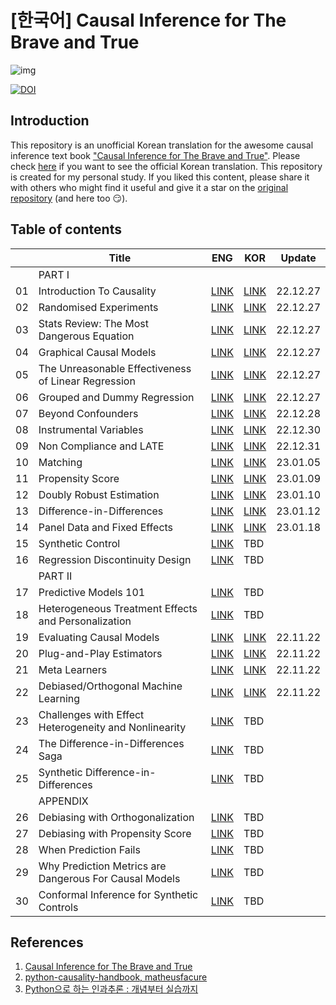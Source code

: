 # [한국어] Causal Inference for The Brave and True

![img](./causal-inference-for-the-brave-and-true/data/img/brave-and-true.png)

[![DOI](https://zenodo.org/badge/255903310.svg)](https://zenodo.org/badge/latestdoi/255903310)


## Introduction
This repository is an unofficial Korean translation for the awesome causal inference text book ["Causal Inference for The Brave and True"](https://matheusfacure.github.io/python-causality-handbook/landing-page.html). Please check [here](https://github.com/TeamCausality/Causal-Inference-with-Python) if you want to see the official Korean translation. This repository is created for my personal study. If you liked this content, please share it with others who might find it useful and give it a star on the [original repository](https://github.com/matheusfacure/python-causality-handbook) (and here too 😏).


## Table of contents
||Title|ENG|KOR|Update|
|---|---|---|---|---|
||PART I||||
|01|Introduction To Causality|[LINK](https://nbviewer.org/github/phykn/python-causality-handbook/blob/master/causal-inference-for-the-brave-and-true/01-Introduction-To-Causality.ipynb)|[LINK](https://nbviewer.org/github/phykn/python-causality-handbook/blob/master/causal-inference-for-the-brave-and-true/KOR-01-Introduction-To-Causality.ipynb)|22.12.27|
|02|Randomised Experiments|[LINK](https://nbviewer.org/github/phykn/python-causality-handbook/blob/master/causal-inference-for-the-brave-and-true/02-Randomised-Experiments.ipynb)|[LINK](https://nbviewer.org/github/phykn/python-causality-handbook/blob/master/causal-inference-for-the-brave-and-true/KOR-02-Randomised-Experiments.ipynb)|22.12.27|
|03|Stats Review: The Most Dangerous Equation|[LINK](https://nbviewer.org/github/phykn/python-causality-handbook/blob/master/causal-inference-for-the-brave-and-true/03-Stats-Review-The-Most-Dangerous-Equation.ipynb)|[LINK](https://nbviewer.org/github/phykn/python-causality-handbook/blob/master/causal-inference-for-the-brave-and-true/KOR-03-Stats-Review-The-Most-Dangerous-Equation.ipynb)|22.12.27|
|04|Graphical Causal Models|[LINK](https://nbviewer.org/github/phykn/python-causality-handbook/blob/master/causal-inference-for-the-brave-and-true/04-Graphical-Causal-Models.ipynb)|[LINK](https://nbviewer.org/github/phykn/python-causality-handbook/blob/master/causal-inference-for-the-brave-and-true/KOR-04-Graphical-Causal-Models.ipynb)|22.12.27|
|05|The Unreasonable Effectiveness of Linear Regression|[LINK](https://nbviewer.org/github/phykn/python-causality-handbook/blob/master/causal-inference-for-the-brave-and-true/05-The-Unreasonable-Effectiveness-of-Linear-Regression.ipynb)|[LINK](https://nbviewer.org/github/phykn/python-causality-handbook/blob/master/causal-inference-for-the-brave-and-true/KOR-05-The-Unreasonable-Effectiveness-of-Linear-Regression.ipynb)|22.12.27|
|06|Grouped and Dummy Regression|[LINK](https://nbviewer.org/github/phykn/python-causality-handbook/blob/master/causal-inference-for-the-brave-and-true/06-Grouped-and-Dummy-Regression.ipynb)|[LINK](https://nbviewer.org/github/phykn/python-causality-handbook/blob/master/causal-inference-for-the-brave-and-true/KOR-06-Grouped-and-Dummy-Regression.ipynb)|22.12.27|
|07|Beyond Confounders|[LINK](https://nbviewer.org/github/phykn/python-causality-handbook/blob/master/causal-inference-for-the-brave-and-true/07-Beyond-Confounders.ipynb)|[LINK](https://nbviewer.org/github/phykn/python-causality-handbook/blob/master/causal-inference-for-the-brave-and-true/KOR-07-Beyond-Confounders.ipynb)|22.12.28|
|08|Instrumental Variables|[LINK](https://nbviewer.org/github/phykn/python-causality-handbook/blob/master/causal-inference-for-the-brave-and-true/08-Instrumental-Variables.ipynb)|[LINK](https://nbviewer.org/github/phykn/python-causality-handbook/blob/master/causal-inference-for-the-brave-and-true/KOR-08-Instrumental-Variables.ipynb)|22.12.30|
|09|Non Compliance and LATE|[LINK](https://nbviewer.org/github/phykn/python-causality-handbook/blob/master/causal-inference-for-the-brave-and-true/09-Non-Compliance-and-LATE.ipynb)|[LINK](https://nbviewer.org/github/phykn/python-causality-handbook/blob/master/causal-inference-for-the-brave-and-true/KOR-09-Non-Compliance-and-LATE.ipynb)|22.12.31|
|10|Matching|[LINK](https://nbviewer.org/github/phykn/python-causality-handbook/blob/master/causal-inference-for-the-brave-and-true/10-Matching.ipynb)|[LINK](https://nbviewer.org/github/phykn/python-causality-handbook/blob/master/causal-inference-for-the-brave-and-true/KOR-10-Matching.ipynb)|23.01.05|
|11|Propensity Score|[LINK](https://nbviewer.org/github/phykn/python-causality-handbook/blob/master/causal-inference-for-the-brave-and-true/11-Propensity-Score.ipynb)|[LINK](https://nbviewer.org/github/phykn/python-causality-handbook/blob/master/causal-inference-for-the-brave-and-true/KOR-11-Propensity-Score.ipynb)|23.01.09|
|12|Doubly Robust Estimation|[LINK](https://nbviewer.org/github/phykn/python-causality-handbook/blob/master/causal-inference-for-the-brave-and-true/12-Doubly-Robust-Estimation.ipynb)|[LINK](https://nbviewer.org/github/phykn/python-causality-handbook/blob/master/causal-inference-for-the-brave-and-true/KOR-12-Doubly-Robust-Estimation.ipynb)|23.01.10|
|13|Difference-in-Differences|[LINK](https://nbviewer.org/github/phykn/python-causality-handbook/blob/master/causal-inference-for-the-brave-and-true/13-Difference-in-Differences.ipynb)|[LINK](https://nbviewer.org/github/phykn/python-causality-handbook/blob/master/causal-inference-for-the-brave-and-true/KOR-13-Difference-in-Differences.ipynb)|23.01.12|
|14|Panel Data and Fixed Effects|[LINK](https://nbviewer.org/github/phykn/python-causality-handbook/blob/master/causal-inference-for-the-brave-and-true/14-Panel-Data-and-Fixed-Effects.ipynb)|[LINK](https://nbviewer.org/github/phykn/python-causality-handbook/blob/master/causal-inference-for-the-brave-and-true/KOR-14-Panel-Data-and-Fixed-Effects.ipynb)|23.01.18|
|15|Synthetic Control|[LINK](https://nbviewer.org/github/phykn/python-causality-handbook/blob/master/causal-inference-for-the-brave-and-true/15-Synthetic-Control.ipynb)|TBD|
|16|Regression Discontinuity Design|[LINK](https://nbviewer.org/github/phykn/python-causality-handbook/blob/master/causal-inference-for-the-brave-and-true/16-Regression-Discontinuity-Design.ipynb)|TBD|
||PART II||||
|17|Predictive Models 101|[LINK](https://nbviewer.org/github/phykn/python-causality-handbook/blob/master/causal-inference-for-the-brave-and-true/17-Predictive-Models-101.ipynb)|TBD|
|18|Heterogeneous Treatment Effects and Personalization|[LINK](https://nbviewer.org/github/phykn/python-causality-handbook/blob/master/causal-inference-for-the-brave-and-true/18-Heterogeneous-Treatment-Effects-and-Personalization.ipynb)|TBD|
|19|Evaluating Causal Models|[LINK](https://nbviewer.org/github/phykn/python-causality-handbook/blob/master/causal-inference-for-the-brave-and-true/19-Evaluating-Causal-Models.ipynb)|[LINK](https://nbviewer.org/github/phykn/python-causality-handbook/blob/master/causal-inference-for-the-brave-and-true/KOR-19-Evaluating-Causal-Models.ipynb)|22.11.22|
|20|Plug-and-Play Estimators|[LINK](https://nbviewer.org/github/phykn/python-causality-handbook/blob/master/causal-inference-for-the-brave-and-true/20-Plug-and-Play-Estimators.ipynb)|[LINK](https://nbviewer.org/github/phykn/python-causality-handbook/blob/master/causal-inference-for-the-brave-and-true/KOR-20-Plug-and-Play-Estimators.ipynb)|22.11.22|
|21|Meta Learners|[LINK](https://nbviewer.org/github/phykn/python-causality-handbook/blob/master/causal-inference-for-the-brave-and-true/21-Meta-Learners.ipynb)|[LINK](https://nbviewer.org/github/phykn/python-causality-handbook/blob/master/causal-inference-for-the-brave-and-true/KOR-21-Meta-Learners.ipynb)|22.11.22|
|22|Debiased/Orthogonal Machine Learning|[LINK](https://nbviewer.org/github/phykn/python-causality-handbook/blob/master/causal-inference-for-the-brave-and-true/22-Debiased-Orthogonal-Machine-Learning.ipynb)|[LINK](https://nbviewer.org/github/phykn/python-causality-handbook/blob/master/causal-inference-for-the-brave-and-true/KOR-22-Debiased-Orthogonal-Machine-Learning.ipynb)|22.11.22|
|23|Challenges with Effect Heterogeneity and Nonlinearity|[LINK](https://nbviewer.org/github/phykn/python-causality-handbook/blob/master/causal-inference-for-the-brave-and-true/23-Challenges-with-Effect-Heterogeneity-and-Nonlinearity.ipynb)|TBD|
|24|The Difference-in-Differences Saga|[LINK](https://nbviewer.org/github/phykn/python-causality-handbook/blob/master/causal-inference-for-the-brave-and-true/24-The-Diff-in-Diff-Saga.ipynb)|TBD|
|25|Synthetic Difference-in-Differences|[LINK](https://nbviewer.org/github/phykn/python-causality-handbook/blob/master/causal-inference-for-the-brave-and-true/25-Synthetic-Diff-in-Diff.ipynb)|TBD|
||APPENDIX||||
|26|Debiasing with Orthogonalization|[LINK](https://nbviewer.org/github/phykn/python-causality-handbook/blob/master/causal-inference-for-the-brave-and-true/Debiasing-with-Orthogonalization.ipynb)|TBD|
|27|Debiasing with Propensity Score|[LINK](https://nbviewer.org/github/phykn/python-causality-handbook/blob/master/causal-inference-for-the-brave-and-true/Debiasing-with-Propensity-Score.ipynb)|TBD|
|28|When Prediction Fails|[LINK](https://nbviewer.org/github/phykn/python-causality-handbook/blob/master/causal-inference-for-the-brave-and-true/When-Prediction-Fails.ipynb)|TBD|
|29|Why Prediction Metrics are Dangerous For Causal Models|[LINK](https://nbviewer.org/github/phykn/python-causality-handbook/blob/master/causal-inference-for-the-brave-and-true/Prediction-Metrics-For-Causal-Models.ipynb)|TBD|
|30|Conformal Inference for Synthetic Controls|[LINK](https://nbviewer.org/github/phykn/python-causality-handbook/blob/master/causal-inference-for-the-brave-and-true/Conformal-Inference-for-Synthetic-Control.ipynb)|TBD|


## References
1. [Causal Inference for The Brave and True](https://matheusfacure.github.io/python-causality-handbook/landing-page.html)
2. [python-causality-handbook, matheusfacure](https://github.com/matheusfacure/python-causality-handbook)
3. [Python으로 하는 인과추론 : 개념부터 실습까지
](https://github.com/CausalInferenceLab/Causal-Inference-with-Python)